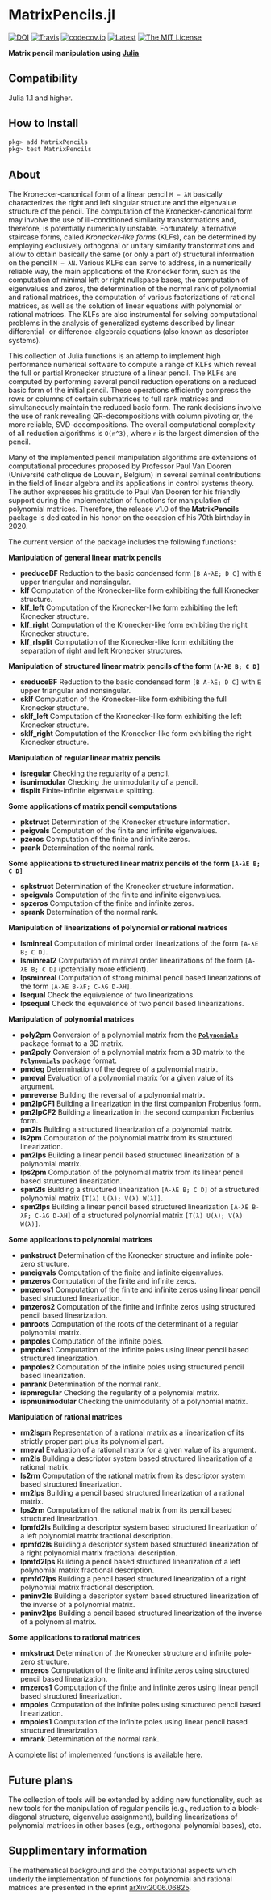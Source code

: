 # MatrixPencils.jl
[![DOI](https://zenodo.org/badge/DOI/10.5281/zenodo.3894504.svg)](https://doi.org/10.5281/zenodo.3894504)
[![Travis](https://travis-ci.com/andreasvarga/MatrixPencils.jl.svg?branch=master)](https://travis-ci.com/andreasvarga/MatrixPencils.jl)
[![codecov.io](https://codecov.io/gh/andreasvarga/MatrixPencils.jl/coverage.svg?branch=master)](https://codecov.io/gh/andreasvarga/MatrixPencils.jl?branch=master)
[![Latest](https://img.shields.io/badge/docs-latest-blue.svg)](https://andreasvarga.github.io/MatrixPencils.jl/dev/)
[![The MIT License](https://img.shields.io/badge/license-MIT-brightgreen.svg?style=flat-square)](https://github.com/andreasvarga/MatrixPencils.jl/blob/master/LICENSE.md)

**Matrix pencil manipulation using [Julia](http://julialang.org)**

## Compatibility

Julia 1.1 and higher.

## How to Install

````JULIA
pkg> add MatrixPencils
pkg> test MatrixPencils
````

## About

The Kronecker-canonical form of a linear pencil `M − λN` basically characterizes the right and left singular structure and the eigenvalue structure of the pencil. The computation of the Kronecker-canonical form may involve the use of ill-conditioned similarity transformations and, therefore, is potentially numerically unstable. Fortunately, alternative staircase forms, called *Kronecker-like forms* (KLFs), can be determined by employing exclusively orthogonal or unitary similarity transformations and allow to obtain basically the same (or only a part of) structural information on the pencil `M − λN`. Various KLFs can serve to address, in a numerically reliable way, the main applications of the Kronecker form,
such as the computation of minimal left or right nullspace bases, the computation of eigenvalues and zeros, the determination of the normal rank of polynomial and rational matrices, the computation of various factorizations of rational matrices, as well as the solution of linear equations with polynomial or rational matrices. The KLFs are also instrumental for solving computational problems in the analysis of generalized systems described by linear differential- or difference-algebraic equations (also known as descriptor systems).

This collection of Julia functions is an attemp to implement high performance numerical software to compute a range of
KLFs which reveal the full or partial Kronecker structure of a linear pencil. The KLFs are computed by performing several pencil reduction operations on a reduced basic form of the initial pencil. These operations efficiently compress the rows or columns of certain submatrices to full rank matrices and simultaneously maintain the reduced basic form. The rank decisions involve the use of rank revealing QR-decompositions with column pivoting or, the more reliable, SVD-decompositions. The overall computational complexity of all reduction algorithms is ``O(n^3)``, where ``n`` is the largest dimension of the pencil.

Many of the implemented pencil manipulation algorithms are extensions of computational procedures proposed by Professor Paul Van Dooren (Université catholique de Louvain, Belgium) in several seminal contributions in the field of linear algebra and its applications in control systems theory. The author expresses his gratitude to Paul Van Dooren for his friendly support during the implementation of functions for manipulation of polynomial matrices. Therefore, the release v1.0 of the **MatrixPencils** package is dedicated in his honor on the occasion of his 70th birthday in 2020.

The current version of the package includes the following functions:

**Manipulation of general linear matrix pencils**

* **preduceBF**  Reduction to the basic condensed form  `[B A-λE; D C]` with `E` upper triangular and nonsingular.
* **klf**   Computation of the Kronecker-like form exhibiting the full Kronecker structure.
* **klf_left**  Computation of the Kronecker-like form exhibiting the left Kronecker structure.
* **klf_right**  Computation of the Kronecker-like form exhibiting the right Kronecker structure.
* **klf_rlsplit**  Computation of the Kronecker-like form exhibiting the separation of right and left Kronecker structures.

**Manipulation of structured linear matrix pencils of the form `[A-λE B; C D]`**

* **sreduceBF** Reduction to the basic condensed form  `[B A-λE; D C]` with `E` upper triangular and nonsingular.
* **sklf**  Computation of the Kronecker-like form exhibiting the full Kronecker structure.
* **sklf_left** Computation of the Kronecker-like form exhibiting the left Kronecker structure.
* **sklf_right**  Computation of the Kronecker-like form exhibiting the right Kronecker structure.

**Manipulation of regular linear matrix pencils**

* **isregular**   Checking the regularity of a pencil.
* **isunimodular** Checking the unimodularity of a pencil.
* **fisplit**  Finite-infinite eigenvalue splitting.

**Some applications of matrix pencil computations**

* **pkstruct** Determination of the Kronecker structure information.  
* **peigvals** Computation of the finite and infinite eigenvalues.
* **pzeros** Computation of the finite and infinite zeros.
* **prank** Determination of the normal rank.

**Some applications to structured linear matrix pencils of the form `[A-λE B; C D]`**

* **spkstruct**  Determination of the Kronecker structure information.
* **speigvals**  Computation of the finite and infinite eigenvalues.
* **spzeros**  Computation of the finite and infinite zeros.
* **sprank**  Determination of the normal rank.

**Manipulation of linearizations of polynomial or rational matrices**

* **lsminreal** Computation of minimal order linearizations of the form `[A-λE B; C D]`.
* **lsminreal2** Computation of minimal order linearizations of the form `[A-λE B; C D]` (potentially more efficient).
* **lpsminreal**  Computation of strong minimal pencil based linearizations of the form `[A-λE B-λF; C-λG D-λH]`.
* **lsequal**  Check the equivalence of two linearizations.
* **lpsequal**  Check the equivalence of two pencil based linearizations.  

**Manipulation of polynomial matrices** 

* **poly2pm**  Conversion of a polynomial matrix from the **[`Polynomials`](https://github.com/JuliaMath/Polynomials.jl)** package format to a 3D matrix.
* **pm2poly**  Conversion of a polynomial matrix from a 3D matrix to the **[`Polynomials`](https://github.com/JuliaMath/Polynomials.jl)** package format.
* **pmdeg**  Determination of the degree of a polynomial matrix.
* **pmeval**  Evaluation of a polynomial matrix for a given value of its argument.
* **pmreverse**  Building the reversal of a polynomial matrix.  
* **pm2lpCF1**  Building a linearization in the first companion Frobenius form.
* **pm2lpCF2**  Building a linearization in the second companion Frobenius form.  
* **pm2ls**  Building a structured linearization of a polynomial matrix.
* **ls2pm**  Computation of the polynomial matrix from its structured linearization.
* **pm2lps**  Building a linear pencil based structured linearization of a polynomial matrix.
* **lps2pm**  Computation of the polynomial matrix from its linear pencil based structured linearization.
* **spm2ls** Building a structured linearization `[A-λE B; C D]` of a structured polynomial matrix `[T(λ) U(λ); V(λ) W(λ)]`.
* **spm2lps** Building a linear pencil based structured linearization `[A-λE B-λF; C-λG D-λH]` of a structured polynomial matrix `[T(λ) U(λ); V(λ) W(λ)]`.

**Some applications to polynomial matrices** 

* **pmkstruct**  Determination of the Kronecker structure and infinite pole-zero structure.
* **pmeigvals**  Computation of the finite and infinite eigenvalues.
* **pmzeros**  Computation of the finite and infinite zeros.
* **pmzeros1**  Computation of the finite and infinite zeros using linear pencil based structured linearization.
* **pmzeros2**  Computation of the finite and infinite zeros using structured pencil based linearization.
* **pmroots**  Computation of the roots of the determinant of a regular polynomial matrix.
* **pmpoles**  Computation of the infinite poles.
* **pmpoles1**  Computation of the infinite poles using linear pencil based structured linearization.
* **pmpoles2**  Computation of the infinite poles using structured pencil based linearization.
* **pmrank**  Determination of the normal rank.
* **ispmregular**  Checking the regularity of a polynomial matrix.
* **ispmunimodular**  Checking the unimodularity of a polynomial matrix.

**Manipulation of rational matrices** 

* **rm2lspm** Representation of a rational matrix as a linearization of its strictly proper part plus its polynomial part.
* **rmeval** Evaluation of a rational matrix for a given value of its argument.
* **rm2ls** Building a descriptor system based structured linearization of a rational matrix.
* **ls2rm** Computation of the rational matrix from its descriptor system based structured linearization.
* **rm2lps** Building a pencil based structured linearization of a rational matrix.
* **lps2rm** Computation of the rational matrix from its pencil based structured linearization.
* **lpmfd2ls** Building a descriptor system based structured linearization of a left polynomial matrix fractional description.  
* **rpmfd2ls** Building a descriptor system based structured linearization of a right polynomial matrix fractional description.
* **lpmfd2lps** Building a pencil based structured linearization of a left polynomial matrix fractional description.
* **rpmfd2lps** Building a pencil based structured linearization of a right polynomial matrix fractional description.
* **pminv2ls** Building a descriptor system based structured linearization of the inverse of a polynomial matrix.
* **pminv2lps** Building a pencil based structured linearization of the inverse of a polynomial matrix.

**Some applications to rational matrices**

* **rmkstruct**  Determination of the Kronecker structure and infinite pole-zero structure.
* **rmzeros**  Computation of the finite and infinite zeros using structured pencil based linearization.
* **rmzeros1**  Computation of the finite and infinite zeros using linear pencil based structured linearization.
* **rmpoles**  Computation of the infinite poles using structured pencil based linearization.
* **rmpoles1**  Computation of the infinite poles using linear pencil based structured linearization.
* **rmrank**  Determination of the normal rank.

A complete list of implemented functions is available [here](https://sites.google.com/site/andreasvargacontact/home/software/matrix-pencils-in-julia).

## Future plans

The collection of tools will be extended by adding new functionality, such as new tools for the manipulation of regular pencils (e.g., reduction to a block-diagonal structure, eigenvalue assignment), building linearizations of polynomial matrices in other bases (e.g., orthogonal polynomial bases), etc.

## Supplimentary information

The mathematical background and the computational aspects which underly the implementation of functions for polynomial and rational matrices are presented in the eprint [arXiv:2006.06825](https://arxiv.org/pdf/2006.06825).
